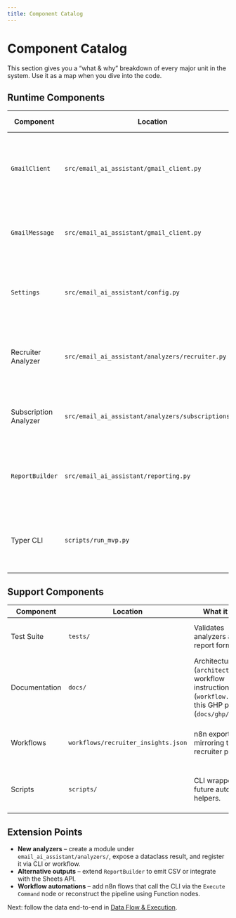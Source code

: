 ```yaml
---
title: Component Catalog
---
```


# Component Catalog

This section gives you a “what & why” breakdown of every major unit in the system. Use it as a map when you dive into the code.

## Runtime Components

| Component | Location | What it does | Why it exists | Key Dependencies |
| --------- | -------- | ------------ | ------------- | ---------------- |
| `GmailClient` | `src/email_ai_assistant/gmail_client.py` | Handles OAuth, wraps Gmail REST API, normalizes messages into `GmailMessage`. | Centralizes Google client usage and keeps analyzers decoupled from API noise. | `google-api-python-client`, `google-auth-oauthlib`, `python-dateutil` |
| `GmailMessage` | `src/email_ai_assistant/gmail_client.py` | Dataclass representing the subset of message fields the MVP needs. | Provides a stable contract for analyzers and reporters. | Python `dataclasses`, `datetime` |
| `Settings` | `src/email_ai_assistant/config.py` | Loads environment variables, enforces validation, caches settings. | Ensures consistent configuration across CLI and workflows. | `pydantic` |
| Recruiter Analyzer | `src/email_ai_assistant/analyzers/recruiter.py` | Extracts company names and job links from recruiter emails. | Delivers structured recruiter insights for reports or downstream enrichment. | Python `re` |
| Subscription Analyzer | `src/email_ai_assistant/analyzers/subscriptions.py` | Aggregates sender frequencies to surface high-volume newsletters. | Quantifies inbox clutter and future unsubscribe targets. | Python `collections.Counter` |
| `ReportBuilder` | `src/email_ai_assistant/reporting.py` | Renders analyzer output as Markdown tables and writes them to disk. | Provides human-readable artifacts for sharing and auditing. | `tabulate` (optional) |
| Typer CLI | `scripts/run_mvp.py` | Entry point exposing recruiter, subscription, and raw export commands. | Enables ad-hoc runs without n8n; orchestrates settings + components. | `typer`, `email_ai_assistant` package |

## Support Components

| Component | Location | What it does | Key Points |
| --------- | -------- | ------------ | ---------- |
| Test Suite | `tests/` | Validates analyzers and report formatting. | Run `pytest`; no live Gmail access required thanks to dataclass fixtures. |
| Documentation | `docs/` | Architecture notes (`architecture.md`), workflow instructions (`workflow.md`), and this GHP pack (`docs/ghp/`). | GitHub Pages compatible; start with `docs/ghp/index.md`. |
| Workflows | `workflows/recruiter_insights.json` | n8n export mirroring the recruiter pipeline. | Update Gmail node credentials; extend with Sheets/Slack nodes. |
| Scripts | `scripts/` | CLI wrappers and future automation helpers. | Keep side-effectful automation separate from `src/`. |

## Extension Points

- **New analyzers** – create a module under `email_ai_assistant/analyzers/`, expose a dataclass result, and register it via CLI or workflow.
- **Alternative outputs** – extend `ReportBuilder` to emit CSV or integrate with the Sheets API.
- **Workflow automations** – add n8n flows that call the CLI via the `Execute Command` node or reconstruct the pipeline using Function nodes.

Next: follow the data end-to-end in [Data Flow & Execution](data-flow.md).
